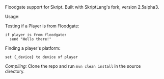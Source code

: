 Floodgate support for Skript. Built with SkriptLang's fork, version 2.5alpha3. 

Usage:

Testing if a Player is from Floodgate:

```
if player is from floodgate:
  send "Hello there!"
```

Finding a player's platform:

```
set {_device} to device of player
```

*Compiling:* Clone the repo and run `mvn clean install` in the source directory.
